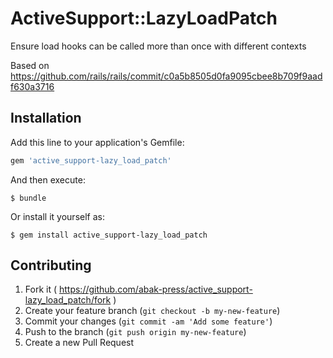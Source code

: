 # ActiveSupport::LazyLoadPatch

Ensure load hooks can be called more than once with different contexts

Based on https://github.com/rails/rails/commit/c0a5b8505d0fa9095cbee8b709f9aadf630a3716

## Installation

Add this line to your application's Gemfile:

```ruby
gem 'active_support-lazy_load_patch'
```

And then execute:

    $ bundle

Or install it yourself as:

    $ gem install active_support-lazy_load_patch

## Contributing

1. Fork it ( https://github.com/abak-press/active_support-lazy_load_patch/fork )
2. Create your feature branch (`git checkout -b my-new-feature`)
3. Commit your changes (`git commit -am 'Add some feature'`)
4. Push to the branch (`git push origin my-new-feature`)
5. Create a new Pull Request
